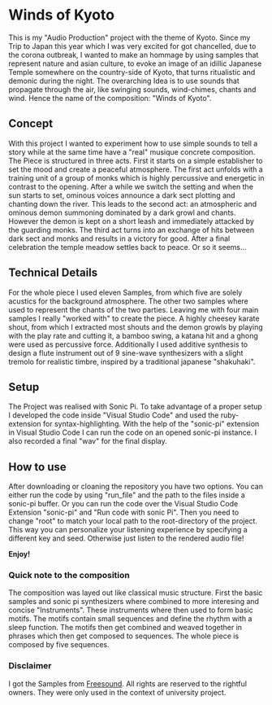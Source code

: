 # Winds of Kyoto

This is my "Audio Production" project with the theme of Kyoto. Since my Trip to Japan this year which I was very excited for got chancelled, due to the corona outbreak, I wanted to make an hommage by using samples that represent nature and asian culture, to evoke an image of an idillic Japanese Temple somewhere on the country-side of Kyoto, that turns ritualistic and demonic during the night. The overarching Idea is to use sounds that propagate through the air, like swinging sounds, wind-chimes, chants and wind. 
Hence the name of the composition: "Winds of Kyoto".

## Concept

With this project I wanted to experiment how to use simple sounds to tell a story while at the same time have a "real" musique concrete composition. The Piece is structured in three acts. First it starts on a simple establisher to set the mood and create a peaceful atmosphere. The first act unfolds with a training unit of a group of monks which is highly percussive and energetic in contrast to the opening.
After a while we switch the setting and when the sun starts to set, ominous voices announce a dark sect plotting and chanting down the river.
This leads to the second act: an atmospheric and ominous demon summoning dominated by a dark growl and chants. However the demon is kept on a short leash and immediately attacked by the guarding monks. The third act turns into an exchange of hits between dark sect and monks and results in a victory for good. After a final celebration the temple meadow settles back to peace. Or so it seems...

## Technical Details

For the whole piece I used eleven Samples, from which five are solely acustics for the background atmosphere. The other two samples where used to represent the chants of the two parties. Leaving me with four main samples I really "worked with" to create the piece. A highly cheesey karate shout, from which I extracted most shouts and the demon growls by playing with the play rate and cutting it, a bamboo swing, a katana hit and a ghong were used as percussive force.
Additionally I used additive synthesis to design a flute instrument out of 9 sine-wave synthesizers with a slight tremolo for realistic timbre, inspired by a traditional japanese "shakuhaki".

## Setup

The Project was realised with Sonic Pi. To take advantage of a proper setup I developed the code inside "Visual Studio Code" and used the ruby-extension for syntax-highlighting. With the help of the "sonic-pi" extension in Visual Studio Code I can run the code on an opened sonic-pi instance. I also recorded a final "wav" for the final display.

## How to use

After downloading or cloaning the repository you have two options.
You can either run the code by using "run_file" and the path to the files inside a sonic-pi buffer.
Or you can run the code over the Visual Studio Code Extension "sonic-pi" and "Run code with sonic Pi". Then you need to change "root" to match your local path to the root-directory of the project. This way you can personalize your listening experience by specifying a different key and seed. Otherwise just listen to the rendered audio file!

**Enjoy!**

### Quick note to the composition

The composition was layed out like classical music structure. First the basic samples and sonic pi synthesizers where combined to more interesing and concise "Instruments". These instruments where then used to form basic motifs. The motifs contain small sequences and define the rhythm with a sleep function. The motifs then get combined and weaved together in phrases which then get composed to sequences. The whole piece is composed by five sequences. 

### Disclaimer

I got the Samples from [Freesound](https://freesound.org/). All rights are reserved to the rightful owners.
They were only used in the context of university project.